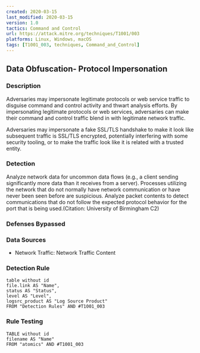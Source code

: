 ```yaml
---
created: 2020-03-15
last_modified: 2020-03-15
version: 1.0
tactics: Command and Control
url: https://attack.mitre.org/techniques/T1001/003
platforms: Linux, Windows, macOS
tags: [T1001_003, techniques, Command_and_Control]
---
```


## Data Obfuscation- Protocol Impersonation

### Description

Adversaries may impersonate legitimate protocols or web service traffic to disguise command and control activity and thwart analysis efforts. By impersonating legitimate protocols or web services, adversaries can make their command and control traffic blend in with legitimate network traffic.  

Adversaries may impersonate a fake SSL/TLS handshake to make it look like subsequent traffic is SSL/TLS encrypted, potentially interfering with some security tooling, or to make the traffic look like it is related with a trusted entity. 

### Detection

Analyze network data for uncommon data flows (e.g., a client sending significantly more data than it receives from a server). Processes utilizing the network that do not normally have network communication or have never been seen before are suspicious. Analyze packet contents to detect communications that do not follow the expected protocol behavior for the port that is being used.(Citation: University of Birmingham C2)

### Defenses Bypassed



### Data Sources

  - Network Traffic: Network Traffic Content
### Detection Rule

```dataview
table without id
file.link AS "Name",
status AS "Status",
level AS "Level",
logsrc_product AS "Log Source Product"
FROM "Detection Rules" AND #T1001_003
```

### Rule Testing

```dataview
TABLE without id
filename AS "Name"
FROM "atomics" AND #T1001_003
```
